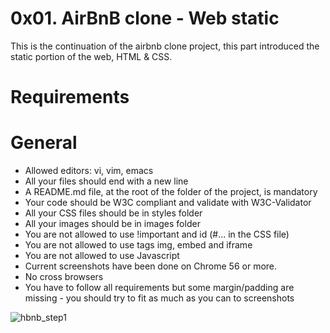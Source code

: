 # 0x01. AirBnB clone - Web static
This is the continuation of the airbnb clone project, this part introduced the static portion of the web, HTML & CSS.

# Requirements

# General
* Allowed editors: vi, vim, emacs
* All your files should end with a new line
* A README.md file, at the root of the folder of the project, is mandatory
* Your code should be W3C compliant and validate with W3C-Validator
* All your CSS files should be in styles folder
* All your images should be in images folder
* You are not allowed to use !important and id (#... in the CSS file)
* You are not allowed to use tags img, embed and iframe
* You are not allowed to use Javascript
* Current screenshots have been done on Chrome 56 or more.
* No cross browsers
* You have to follow all requirements but some margin/padding are missing - you should try to fit as much as you can to screenshots

![hbnb_step1](https://user-images.githubusercontent.com/85700432/184508690-0a1257c2-6e65-4f05-a065-ce6dfd2f4fe6.png)
